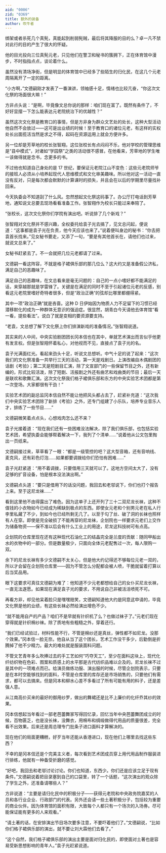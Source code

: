 ```yaml
---
aid: "0006"
zid: "0369"
title: 额外的装备
author: 吹牛者
---
```


绑架或者杀死几个真髡，真能起到削弱髡贼，最后将其降服的目的么？卓一凡不禁对此行的目的产生了很大的怀疑。

他的目光投向三位真髡元老，只见他们在警卫和秘书的簇拥下，正在体育馆中漫步，不时指指点点，谈论着什么。

虽然没有清场净街，但是明显的体育馆中已经多了些陌生的归化民，在这几个元老周隔离开了一定的距离。

“小方啊，”文德嗣刚才发表了一番演讲，领袖感十足，情绪也比较亢奋，“你这次文化祭的场面很大嘛！”

方非点头说：“是啊，毕竟像文总你说的那样：咱们现在富了。既然有条件了，不好好显摆一下怎么能表达元老院统治下的优越性？”

虽然这次文化祭是教育口的事情，但是方非身为群众文艺处的处长，这种大型活动他自然不会放过——这可是出业绩的时候！至于教育口的诸位元老，有这样的实权处长出面揽活当然是求之不得，起码在资源运用上就会方便许多。

另一位却是芳草地的校长张智翔，这位张校长有点闷闷不乐，他对学校的管理思维是“县中模式”，对诸如“学园祭”之类的活动很不感冒。在他看来，芳草地的学生唯一该做得就是念书，念更多的书。

不过他也知道自己身处的是 17 世纪，要保证元老院江山不变色：这些元老院师爷的接班人必须从小培养起现代人思维模式和文化审美趣味。所以他对这一活动一直没有反对，只是每次都会默默的计算课时的损失，并且会在以后的学期里尽量找补回来。

今天执委会不知道刮了什么风。忽然想起文化祭这码事了。办公厅打电话到芳草地，通知说文总要去现场看看准备工作。张智翔作为校长只能过来奉陪了。

“张校长，这次文化祭你们学院有演出吧。听说排了几个新戏？”

张智翔对文化祭并不感兴趣，全权委托给袁子光去搞了，见文总问起，便说道：“这事都是袁子光在负责，他今天应该也来了。”说着便叫身边的秘书：“你去把袁首长找来。”见女秘书要走，又添了一句，“要是有其他首长在，请他们也过来，就说文总来了。”

女秘书赶紧去了。不一会就把几位元老都请了过来。

文德嗣一看这阵容，不就是格子裙俱乐部的那几位么？这大约又是准备假公济私，满足自己的恶趣味了。

满足自己的恶趣味，在文总看来是毫无问题的：自己的一点小嗜好都不能满足的话，来穿越那就是学雷锋了。关键是在满足的同时不至于引起诸位元老的反感，别看这元老院里嗜好奇特者很多，但是“政治正确”的弦却比哪里都绷得紧。

其中一项“政治正确”就是吝啬。这种 D 日伊始因为物质人力不足留下的习惯已经潜移默化的成为一种群体无意识的强迫症。很显然，胡青白今天请他去体育馆“看一看，提些看法”。说白了就是变相的要资源要支持。

“老袁，文总想了解下文化祭上你们排演新戏的准备情况。”张智翔说道。

其实来的人中间，中央实验剧团团长冈本信也在其中，单就艺术演出而言似乎他更有发言权。但是张智翔怀着私心，对他视而不见，直接点了袁子光的名。

袁子光满面红光。看起来劲头十足，听说文总想听。中气十足的说了起来：“这次我们的文化祭准备一共举行三天的活动，第一天是戏剧日。上演改编自木偶剧团的话剧《考验》；第二天是短剧目汇演，除了文宣部门的一些保留节目之外，还有新编的，形式比较活泼，除了短剧、活报剧之外还有曲艺和戏曲类的节目；最后一天是联欢和歌舞汇演。这次文化祭我们格子裙俱乐部和东方的中央实验艺术团都是第一次登场。大家都很有干劲！”

实验艺术团的副总监冈本信自然不能让他把风头都占去了，赶紧补充道：“这次我们中央实验艺术团除了新排《考验》之外，还专门组建了小乐队，培养专业音乐人才，排练了一些节目……”

文德嗣微笑着点点头，心想戏肉怎么还不来？

袁子光接着道：“现在我们还有一些困难没法解决，除了我们俱乐部，也包括实验艺术团，希望执委会能够帮着解决一下，我列了个清单……”说着他从公文包里掏出一页纸来。

文德嗣接过来，草草看了一眼：“都是一级管控的吧？这大型音箱，还有音响线、麦克风，还有彩色灯泡……如果都要调拨给你们恐怕有困难……”

袁子光赶紧道：“用不着调拨，只要借用三天就可以了。这地方空间太大了，没有足够的扩音设备，怕是根本没法演出啊。”

文德嗣点头道：“要只是借用下的话没问题，我回去和老邬说下，你们也打个报告上来。至于这尼龙袜……”

看到这里他不由得露出了难色。因为这单子上还开列了三十二双尼龙长袜，这种不值钱的小衣物如今已经成为稀缺到极点的东西。即使女元老和个别男元老在私人行李里私藏了不少，到如今也已经所剩无几了。以至于勾了丝、破了洞的长袜也照样有人在穿。即使是完全破损了不能再穿的尼龙袜，企划院也一样要求元老们上交作为储备物资——保不准以后会有什么工业上的用途，尼龙这科技树可有点高。

企划院的仓库里现在还有这种现代石油化工的结晶完全是兰度的贡献：随同甲船出水的衣物中的一部分。但是数量极少，只面向全体元老配售过一次，每人限购一双。

余下的尼龙长袜有多少文德嗣不太关心，但是他大约记得还不够每位元老一双的，所以才会留在企划院仓库里——因为不管怎么分配都会被人喷，干脆就留着打算以后当奖品用。

眼下这要求可真往文德嗣为难了：他知道不少元老都想给自己的女仆买尼龙长袜，一直无法遂愿。如果现在满足袁子光的要求，不用说自己非被活活喷死不可。

再看方非，却见他呆着脸只是嘿嘿赔笑，文德嗣知道他大约是同意这申请的，毕竟文化祭是他的业绩，有这些长袜必然给演出增色不少。

“就不能用自产的产品？咱们不是早就有针织机了么？也做过袜子了。”元老们现在穿得就是针织棉纱袜。除了质地有些粗糙之外，穿着还行。

“我们已经试验过，材料性能不行，不管是棉纱还是真丝，弹性都不如尼龙。没那个效果。”冈本信一脸无奈。他自从当了这个团长，艺术工作没干多少，后勤倒是折腾掉了他不少精力。最大的难处就是服装面料问题。

不管文艺青年多么吹捧过去的手工艺如何“巧夺天工”，至少在面料这块上，现代化纤纺织物在色彩、图案和质感上的水平那是古代纺织品难以企及的。尼龙长袜不过是其中的一项难点而已。给演员做练功服、演出服的时候，尽管企划院表示，只要是在本时空能够找到的面料，不管是仓库里的库存还是市场销售的，只要他们有需求，都可以去搞来。但是冈本和柳水心差不多看过了所有可能有用的料子，还是差强人意。

从江南高价买来的最好的御用纱罗，做出的舞裙还是比不上廉价的化纤乔其纱的效果。

冈本信想起当年看过一部老芭蕾舞家写得回忆录，回忆当年中央芭蕾舞团成立的时候，百物匮乏，也是没长袜，没舞衣，用棉布和绸缎做得代用品的质量很差，完全看不出效果。后来还是周总理专门批条子进口面料才算解决的。

现在他们的局面更糟糕，好歹当年还能从香港进口，现在他们上哪里去找这些东西？

不幸的是冈本信还是个完美主义者，每次看到艺术团成员穿上用代用品制作服装进行排练，他就有一种备受折磨的感觉。

“好吧，我回去和老邬讨论讨论。你们也知道，东西少。你们还是应该立足于现有条件。”文德嗣说着把目录塞到自己的口袋里，转了一个话题，“这次演出的观众除了学生之外，还准备请哪些人？”

方非说道：“主要是请归化民中的积极分子——获得元老院和中央政务院嘉奖的人员和各行业企业、行政部门的代表。另外还会请一些土著积极分子，包括较为重要的商业伙伴。因为体育馆的面积有限，大致每个人都只有一个场次的入场券。尽可能保证能有更多的人来观看。”

“请土著的话，在安排演出节目场次要多注意，不要吓着他们了。”文德嗣说，“比如你们格子裙俱乐部的演出，就不要让刘大霖他们去看了。”

“这个自然，我们格子裙俱乐部的演出主要是面对归化民的，即使面对土著也是容易受新思想影响的青年人。”袁子光赶紧说道。
